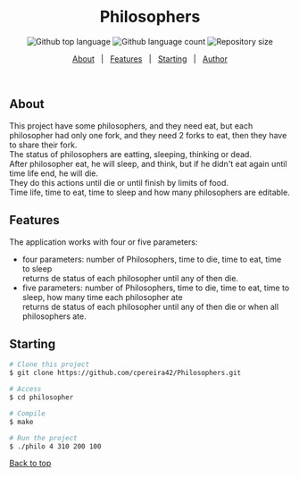 
  &#xa0;

</div>

<h1 align="center">Philosophers</h1>

<p align="center">
  <img alt="Github top language" src="https://img.shields.io/github/languages/top/cpereira42/philosophers?color=56BEB8">

  <img alt="Github language count" src="https://img.shields.io/github/languages/count/cpereira42/philosophers?color=56BEB8">

  <img alt="Repository size" src="https://img.shields.io/github/repo-size/cpereira42/philosophers?color=56BEB8">

</p>

<p align="center">
  <a href="#about">About</a> &#xa0; | &#xa0;
  <a href="#features">Features</a> &#xa0; | &#xa0;
  <a href="#starting">Starting</a> &#xa0; | &#xa0;
  <a href="https://github.com/cpereira42" target="_blank">Author</a>
</p>

<br>

## About ##

This project have some philosophers, and they need eat, but each philosopher had only one fork, and they need 2 forks to eat, then they have to share their fork.<br>
The status of philosophers are eatting, sleeping, thinking or dead.<br>
After philosopher eat, he will sleep, and think, but if he didn't eat again until time life end, he will die.<br>
They do this actions until die or until finish by limits of food.<br>
Time life, time to eat, time to sleep and how many philosophers are editable.<br>

## Features ##

The application works with four or five parameters:
- four parameters: number of Philosophers, time to die, time to eat, time to sleep <br>
returns de status of each philosopher until any of then die.
- five parameters: number of Philosophers, time to die, time to eat, time to sleep, how many time each philosopher ate<br>
returns de status of each philosopher until any of then die or when all philosophers ate.

## Starting ##

```bash
# Clone this project
$ git clone https://github.com/cpereira42/Philosophers.git

# Access
$ cd philosopher

# Compile
$ make

# Run the project
$ ./philo 4 310 200 100

```
<a href="#top">Back to top</a>
